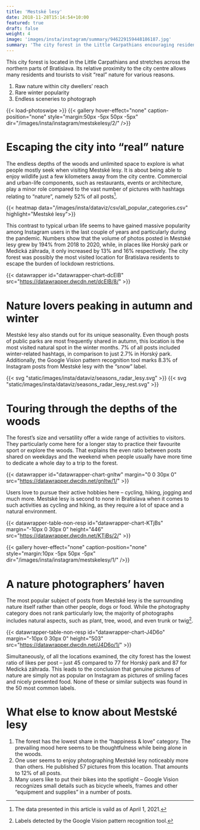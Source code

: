 ```yaml
---
title: 'Mestské lesy'
date: 2018-11-28T15:14:54+10:00
featured: true
draft: false
weight: 4
image: 'images/insta/instagram/summary/946229159448186187.jpg'
summary: 'The city forest in the Little Carpathians encouraging residents and tourists to explore “real” nature'
---
```


This city forest is located in the Little Carpathians and stretches across the northern parts of Bratislava. Its relative proximity to the city centre allows many residents and tourists to visit “real” nature for various reasons.

1. Raw nature within city dwellers’ reach
2. Rare winter popularity
3. Endless sceneries to photograph

{{< load-photoswipe >}}
{{< gallery hover-effect="none" caption-position="none" style="margin:50px -5px 50px -5px" dir="/images/insta/instagram/mestskelesy/2/" />}}

# Escaping the city into “real” nature

The endless depths of the woods and unlimited space to explore is what people mostly seek when visiting Mestské lesy. It is about being able to enjoy wildlife just a few kilometers away from the city centre. Commercial and urban-life components, such as restaurants, events or architecture, play a minor role compared to the vast number of pictures with hashtags relating to “nature”, namely 52% of all posts[^2].

{{< heatmap data="/images/insta/dataviz/csv/all_popular_categories.csv" highlight="Mestské lesy">}}

This contrast to typical urban life seems to have gained massive popularity among Instagram users in the last couple of years and particularly during the pandemic. Numbers show that the volume of photos posted in Mestské lesy grew by 194% from 2018 to 2020, while, in places like Horský park or Medická záhrada, it only increased by 13% and 16% respectively. The city forest was possibly the most visited location for Bratislava residents to escape the burden of lockdown restrictions.

{{< datawrapper id="datawrapper-chart-dcElB" src="https://datawrapper.dwcdn.net/dcElB/8/" >}}

# Nature lovers peaking in autumn and winter

Mestské lesy also stands out for its unique seasonality. Even though posts of public parks are most frequently shared in autumn, this location is the most visited natural spot in the winter months. 7% of all posts included winter-related hashtags, in comparison to just 2.7% in Horský park. Additionally, the Google Vision pattern recognition tool marks 8.3% of Instagram posts from Mestské lesy with the “snow” label.

{{< svg "static/images/insta/dataviz/seasons_radar_lesy.svg" >}}
{{< svg "static/images/insta/dataviz/seasons_radar_lesy_rest.svg" >}}

# Touring through the depths of the woods

The forest’s size and versatility offer a wide range of activities to visitors. They particularly come here for a longer stay to practice their favourite sport or explore the woods. That explains the even ratio between posts shared on weekdays and the weekend when people usually have more time to dedicate a whole day to a trip to the forest.

{{< datawrapper id="datawrapper-chart-gnltw" margin="0 0 30px 0" src="https://datawrapper.dwcdn.net/gnltw/1/" >}}

Users love to pursue their active hobbies here – cycling, hiking, jogging and much more. Mestské lesy is second to none in Bratislava when it comes to such activities as cycling and hiking, as they require a lot of space and a natural environment.

{{< datawrapper-table-non-resp id="datawrapper-chart-KTjBs" margin="-10px 0 30px 0" height="446" src="https://datawrapper.dwcdn.net/KTjBs/2/" >}}

{{< gallery hover-effect="none" caption-position="none" style="margin:10px -5px 50px -5px" dir="/images/insta/instagram/mestskelesy/1/" />}}

# A nature photographers’ haven

The most popular subject of posts from Mestské lesy is the surrounding nature itself rather than other people, dogs or food. While the photography category does not rank particularly low, the majority of photographs includes natural aspects, such as plant, tree, wood, and even trunk or twig[^1].

{{< datawrapper-table-non-resp id="datawrapper-chart-J4D6o" margin="-10px 0 30px 0" height="503" src="https://datawrapper.dwcdn.net/J4D6o/1/" >}}

Simultaneously, of all the locations examined, the city forest has the lowest ratio of likes per post –  just 45 compared to 77 for Horský park and 87 for Medická záhrada. This leads to the conclusion that genuine pictures of nature are simply not as popular on Instagram as pictures of smiling faces and nicely presented food. None of these or similar subjects was found in the 50 most common labels.  

# What else to know about Mestské lesy

1. The forest has the lowest share in the “happiness & love” category. The prevailing mood here seems to be thoughtfulness while being alone in the woods.
2. One user seems to enjoy photographing Mestské lesy noticeably more than others. He published 57 pictures from this location. That amounts to 12% of all posts.
3. Many users like to put their bikes into the spotlight – Google Vision recognizes small details such as bicycle wheels, frames and other “equipment and supplies” in a number of posts.

[^1]: Labels detected by the Google Vision pattern recognition tool.
[^2]: The data presented in this article is vaild as of April 1, 2021.
